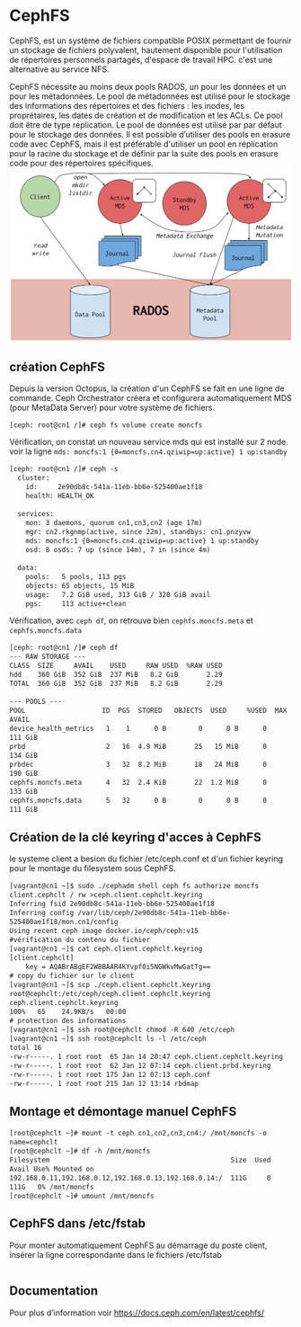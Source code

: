 # CephFS
CephFS, est un système de fichiers compatible POSIX permettant de fournir un stockage de fichiers polyvalent, hautement disponible pour l'utilisation 
de répertoires personnels partagés, d'espace de travail HPC. c'est une alternative au service NFS.

CephFS nécessite au moins deux pools RADOS, un pour les données et un pour les métadonnées.
Le pool de métadonnées est utilisé pour le stockage des informations des répertoires et des fichiers : les inodes, les
proprétaires, les dates de création et de modification et les ACLs. Ce pool doit être de type réplication.
Le pool de données est utilisé par par défaut pour le stockage des données.
Il est possible d’utiliser des pools en erasure code avec CephFS, mais il est préférable d'utiliser un pool en réplication
pour la racine du stockage et de définir par la suite des pools en erasure code pour des répertoires spécifiques.
![cephfsarchitecture](cephfs-architecture.svg)
## création CephFS
Depuis la version Octopus, la création d'un CephFS se fait en une ligne de commande.
Ceph Orchestrator créera et configurera automatiquement MDS (pour MetaData Server) pour votre système de fichiers.
```
[ceph: root@cn1 /]# ceph fs volume create moncfs   
```
Vérification, on constat un nouveau service mds qui est installé sur 2 node. voir la ligne ```mds: moncfs:1 {0=moncfs.cn4.qziwip=up:active} 1 up:standby```   
```
[ceph: root@cn1 /]# ceph -s
  cluster:
    id:     2e90db8c-541a-11eb-bb6e-525400ae1f18
    health: HEALTH_OK
 
  services:
    mon: 3 daemons, quorum cn1,cn3,cn2 (age 17m)
    mgr: cn2.rkgnmp(active, since 22m), standbys: cn1.pnzyvw
    mds: moncfs:1 {0=moncfs.cn4.qziwip=up:active} 1 up:standby
    osd: 8 osds: 7 up (since 14m), 7 in (since 4m)
 
  data:
    pools:   5 pools, 113 pgs
    objects: 65 objects, 15 MiB
    usage:   7.2 GiB used, 313 GiB / 320 GiB avail
    pgs:     113 active+clean
```
Vérification, avec ```ceph df```, on retrouve bien ```cephfs.moncfs.meta``` et ```cephfs.moncfs.data```
```
[ceph: root@cn1 /]# ceph df
--- RAW STORAGE ---
CLASS  SIZE     AVAIL    USED     RAW USED  %RAW USED
hdd    360 GiB  352 GiB  237 MiB   8.2 GiB       2.29
TOTAL  360 GiB  352 GiB  237 MiB   8.2 GiB       2.29
 
--- POOLS ---
POOL                   ID  PGS  STORED   OBJECTS  USED     %USED  MAX AVAIL
device_health_metrics   1    1      0 B        0      0 B      0    111 GiB
prbd                    2   16  4.9 MiB       25   15 MiB      0    134 GiB
prbdec                  3   32  8.2 MiB       18   24 MiB      0    190 GiB
cephfs.moncfs.meta      4   32  2.4 KiB       22  1.2 MiB      0    133 GiB
cephfs.moncfs.data      5   32      0 B        0      0 B      0    111 GiB

```
## Création de la clé keyring d'acces à CephFS
le systeme client a besion du fichier /etc/ceph.conf et d'un fichier keyring pour le montage du filesystem sous CephFS.
```
[vagrant@cn1 ~]$ sudo ./cephadm shell ceph fs authorize moncfs client.cephclt / rw >ceph.client.cephclt.keyring
Inferring fsid 2e90db8c-541a-11eb-bb6e-525400ae1f18
Inferring config /var/lib/ceph/2e90db8c-541a-11eb-bb6e-525400ae1f18/mon.cn1/config
Using recent ceph image docker.io/ceph/ceph:v15
#vérification du contenu du fichier
[vagrant@cn1 ~]$ cat ceph.client.cephclt.keyring
[client.cephclt]
	key = AQABrABgEF2WBBAAR4KYvpf0i5NGWkvMwGatTg==
# copy du fichier sur le client
[vagrant@cn1 ~]$ scp ./ceph.client.cephclt.keyring root@cephclt:/etc/ceph/ceph.client.cephclt.keyring
ceph.client.cephclt.keyring                                               100%   65    24.9KB/s   00:00
# protection des informations
[vagrant@cn1 ~]$ ssh root@cephclt chmod -R 640 /etc/ceph
[vagrant@cn1 ~]$ ssh root@cephclt ls -l /etc/ceph
total 16
-rw-r-----. 1 root root  65 Jan 14 20:47 ceph.client.cephclt.keyring
-rw-r-----. 1 root root  62 Jan 12 07:14 ceph.client.prbd.keyring
-rw-r-----. 1 root root 175 Jan 12 07:13 ceph.conf
-rw-r-----. 1 root root 215 Jan 12 13:14 rbdmap
```
## Montage et démontage manuel CephFS
```
[root@cephclt ~]# mount -t ceph cn1,cn2,cn3,cn4:/ /mnt/moncfs -o name=cephclt
[root@cephclt ~]# df -h /mnt/moncfs
Filesystem                                             Size  Used Avail Use% Mounted on
192.168.0.11,192.168.0.12,192.168.0.13,192.168.0.14:/  111G     0  111G   0% /mnt/moncfs
[root@cephclt ~]# umount /mnt/moncfs
```
## CephFS dans /etc/fstab
Pour monter automatiquement CephFS au démarrage du poste client, insérer la ligne correspondante dans le fichiers /etc/fstab
```

```
## Documentation
Pour plus d’information voir https://docs.ceph.com/en/latest/cephfs/
